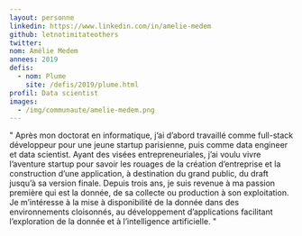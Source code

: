 ```yaml
---
layout: personne
linkedin: https://www.linkedin.com/in/amelie-medem
github: letnotimitateothers
twitter: 
nom: Amélie Medem
annees: 2019
defis: 
  - nom: Plume
    site: /defis/2019/plume.html
profil: Data scientist
images:
  - /img/communaute/amelie-medem.png
---
```


" Après mon doctorat en informatique, j’ai d’abord travaillé comme full-stack développeur pour une jeune startup parisienne, puis comme data engineer et data scientist. Ayant des visées entrepreneuriales, j’ai voulu vivre l’aventure startup pour savoir les rouages de la création d’entreprise et la construction d’une application, à destination du grand public, du draft jusqu’à sa version finale. Depuis trois ans, je suis revenue à ma passion première qui est la donnée, de sa collecte ou production à son exploitation. Je m’intéresse à la mise à disponibilité de la donnée dans des environnements cloisonnés, au développement d’applications facilitant l’exploration de la donnée et à l’intelligence artificielle.  "
